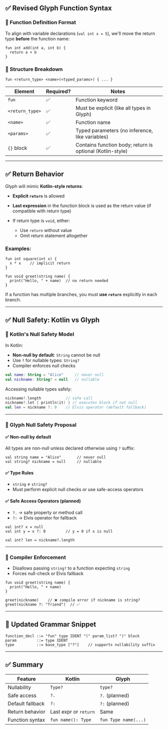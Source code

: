 
## ✅ Revised Glyph Function Syntax

### 🔸 Function Definition Format

To align with variable declarations (`val int x = 5`), we'll move the return type **before** the function name:

```glyph
fun int add(int a, int b) {
  return a + b
}
```

### 🔸 Structure Breakdown

```
fun <return_type> <name>(<typed_params>) { ... }
```

| Element         | Required? | Notes                                                     |
| --------------- | --------- | --------------------------------------------------------- |
| `fun`           | ✅         | Function keyword                                          |
| `<return_type>` | ✅         | Must be explicit (like all types in Glyph)                |
| `<name>`        | ✅         | Function name                                             |
| `<params>`      | ✅         | Typed parameters (no inference, like variables)           |
| `{}` block      | ✅         | Contains function body; return is optional (Kotlin-style) |

---

## ✅ Return Behavior

Glyph will mimic **Kotlin-style returns**:

* **Explicit `return`** is allowed
* **Last expression** in the function block is used as the return value (if compatible with return type)
* If return type is `void`, either:

    * Use `return` without value
    * Omit return statement altogether

### Examples:

```glyph
fun int square(int x) {
  x * x    // implicit return
}

fun void greet(string name) {
  print("Hello, " + name)  // no return needed
}
```

If a function has multiple branches, you must **use `return`** explicitly in each branch.

---

## ✅ Null Safety: Kotlin vs Glyph

### 🔹 Kotlin's Null Safety Model

In Kotlin:

* **Non-null by default**: `String` cannot be null
* Use `?` for nullable types: `String?`
* Compiler enforces null checks

```kotlin
val name: String = "Alice"     // never null
val nickname: String? = null   // nullable
```

Accessing nullable types safely:

```kotlin
nickname?.length           // safe call
nickname?.let { println(it) } // executes block if not null
val len = nickname ?: 0    // Elvis operator (default fallback)
```

---

### 🔹 Glyph Null Safety Proposal

#### ✅ Non-null by default

All types are non-null unless declared otherwise using `?` suffix:

```glyph
val string name = "Alice"       // never null
val string? nickname = null     // nullable
```

#### ✅ Type Rules

* `string` ≠ `string?`
* Must perform explicit null checks or use safe-access operators

#### ✅ Safe Access Operators (planned)

* `?.` → safe property or method call
* `?:` → Elvis operator for fallback

```glyph
val int? x = null
val int y = x ?: 0         // y = 0 if x is null

val int? len = nickname?.length
```

---

### 🔸 Compiler Enforcement

* Disallows passing `string?` to a function expecting `string`
* Forces null-check or Elvis fallback

```glyph
fun void greet(string name) {
  print("Hello, " + name)
}

greet(nickname)    // ❌ compile error if nickname is string?
greet(nickname ?: "friend")  // ✅
```

---

## 🧾 Updated Grammar Snippet

```ebnf
function_decl ::= "fun" type IDENT "(" param_list? ")" block
param         ::= type IDENT
type          ::= base_type ["?"]    // supports nullability suffix
```

---

## ✅ Summary

| Feature          | Kotlin                | Glyph                |
| ---------------- | --------------------- | -------------------- |
| Nullability      | `Type?`               | `type?`              |
| Safe access      | `?.`                  | `?.` (planned)       |
| Default fallback | `?:`                  | `?:` (planned)       |
| Return behavior  | Last expr or `return` | Same                 |
| Function syntax  | `fun name(): Type`    | `fun Type name(...)` |

